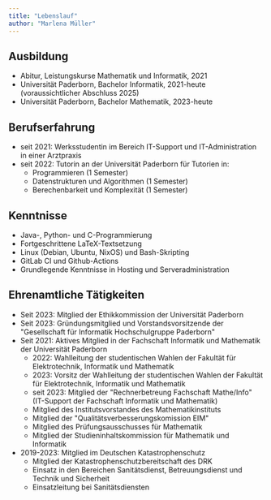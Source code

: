 ```yaml
---
title: "Lebenslauf"
author: "Marlena Müller"
---
```


## Ausbildung

* Abitur, Leistungskurse Mathematik und Informatik, 2021
* Universität Paderborn, Bachelor Informatik, 2021-heute (voraussichtlicher Abschluss 2025)
* Universität Paderborn, Bachelor Mathematik, 2023-heute

## Berufserfahrung

* seit 2021: Werksstudentin im Bereich IT-Support und IT-Administration in einer Arztpraxis
* seit 2022: Tutorin an der Universität Paderborn für Tutorien in:
  * Programmieren (1 Semester)
  * Datenstrukturen und Algorithmen (1 Semester)
  * Berechenbarkeit und Komplexität (1 Semester)

## Kenntnisse

* Java-, Python- und C-Programmierung
* Fortgeschrittene LaTeX-Textsetzung
* Linux (Debian, Ubuntu, NixOS) und Bash-Skripting
* GitLab CI und Github-Actions
* Grundlegende Kenntnisse in Hosting und Serveradministration
  
## Ehrenamtliche Tätigkeiten

* Seit 2023: Mitglied der Ethikkommission der Universität Paderborn
* Seit 2023: Gründungsmitglied und Vorstandsvorsitzende der "Gesellschaft für Informatik Hochschulgruppe Paderborn"
* Seit 2021: Aktives Mitglied in der Fachschaft Informatik und Mathematik der Universität Paderborn
  * 2022: Wahlleitung der studentischen Wahlen der Fakultät für Elektrotechnik, Informatik und Mathematik
  * 2023: Vorsitz der Wahlleitung der studentischen Wahlen der Fakultät für Elektrotechnik, Informatik und Mathematik
  * seit 2023: Mitglied der "Rechnerbetreung Fachschaft Mathe/Info" (IT-Support der Fachschaft Informatik und Mathematik)
  * Mitglied des Institutsvorstandes des Mathematikinstituts
  * Mitglied der "Qualitätsverbesserungskomission EIM"
  * Mitglied des Prüfungsausschusses für Mathematik
  * Mitglied der Studieninhaltskommission für Mathematik und Informatik
* 2019-2023: Mitglied im Deutschen Katastrophenschutz
  * Mitglied der Katastrophenschutzbereitschaft des DRK
  * Einsatz in den Bereichen Sanitätsdienst, Betreuungsdienst und Technik und Sicherheit
  * Einsatzleitung bei Sanitätsdiensten
